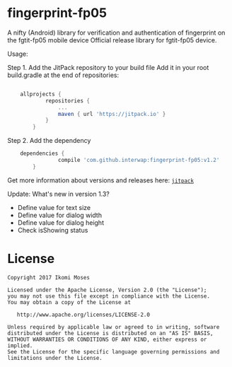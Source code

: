 # fingerprint-fp05
A nifty (Android) library for verification and authentication of fingerprint on the fgtit-fp05 mobile device
Official release library for fgtit-fp05 device.

Usage:

Step 1. Add the JitPack repository to your build file
Add it in your root build.gradle at the end of repositories:

```gradle

    allprojects {
    		repositories {
    			...
    			maven { url 'https://jitpack.io' }
    		}
    	}

 ```

Step 2. Add the dependency
```gradle
    dependencies {
    	        compile 'com.github.interwap:fingerprint-fp05:v1.2'
    	}
 ```

Get more information about versions and releases here: [`jitpack`](https://jitpack.io/#interwap/fingerprint-fp05/v1.2)

Update: What's new in version 1.3?

- Define value for text size
- Define value for dialog width
- Define value for dialog height
- Check isShowing status


License
=======

    Copyright 2017 Ikomi Moses

    Licensed under the Apache License, Version 2.0 (the "License");
    you may not use this file except in compliance with the License.
    You may obtain a copy of the License at

       http://www.apache.org/licenses/LICENSE-2.0

    Unless required by applicable law or agreed to in writing, software
    distributed under the License is distributed on an "AS IS" BASIS,
    WITHOUT WARRANTIES OR CONDITIONS OF ANY KIND, either express or implied.
    See the License for the specific language governing permissions and
    limitations under the License.
